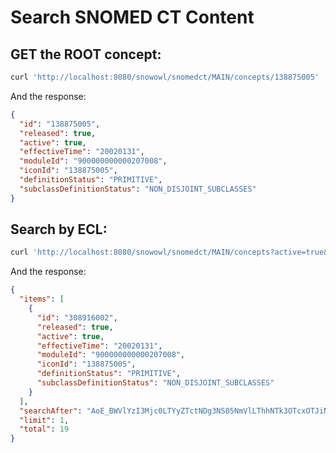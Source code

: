 # Search SNOMED CT Content

## GET the ROOT concept:

```bash
curl 'http://localhost:8080/snowowl/snomedct/MAIN/concepts/138875005'
```

And the response:

```json
{
  "id": "138875005",
  "released": true,
  "active": true,
  "effectiveTime": "20020131",
  "moduleId": "900000000000207008",
  "iconId": "138875005",
  "definitionStatus": "PRIMITIVE",
  "subclassDefinitionStatus": "NON_DISJOINT_SUBCLASSES"
}
```

## Search by ECL:

```bash
curl 'http://localhost:8080/snowowl/snomedct/MAIN/concepts?active=true&ecl=%3C&#33;138875005&limit=1'
```

And the response:

```json
{
  "items": [
    {
      "id": "308916002",
      "released": true,
      "active": true,
      "effectiveTime": "20020131",
      "moduleId": "900000000000207008",
      "iconId": "138875005",
      "definitionStatus": "PRIMITIVE",
      "subclassDefinitionStatus": "NON_DISJOINT_SUBCLASSES"
    }
  ],
  "searchAfter": "AoE_BWVlYzI3Mjc0LTYyZTctNDg3NS05NmVlLThhNTk3OTcxOTJiNw==",
  "limit": 1,
  "total": 19
}
```
